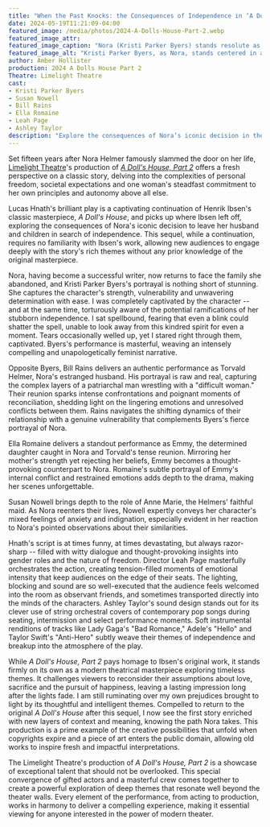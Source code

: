 ```yaml
---
title: "When the Past Knocks: the Consequences of Independence in ‘A Doll’s House, Part 2’ at Limelight Theatre"
date: 2024-05-19T11:21:09-04:00
featured_image: /media/photos/2024-A-Dolls-House-Part-2.webp
featured_image_attr: 
featured_image_caption: "Nora (Kristi Parker Byers) stands resolute as she faces her daughter Emmy (Ella Romaine) in a dramatic and emotionally charged scene from 'A Doll's House, Part 2' at Limelight Theatre."
featured_image_alt: "Kristi Parker Byers, as Nora, stands centered in an elegant costume with a paisley blouse and deep purple skirt, facing the camera with a determined expression. In the blurred foreground, the back of Emmy's head, portrayed by Ella Romaine, sets a stage of confrontation. They are in a dimly lit room with teal walls and minimal furnishings."
author: Amber Hollister
production: 2024 A Dolls House Part 2
Theatre: Limelight Theatre
cast: 
- Kristi Parker Byers
- Susan Nowell 
- Bill Rains
- Ella Romaine
- Leah Page
- Ashley Taylor
description: "Explore the consequences of Nora’s iconic decision in the captivating 'A Doll’s House, Part 2.'"
---
```

Set fifteen years after Nora Helmer famously slammed the door on her life, [Limelight Theatre](/theatres/limelight-theatre)'s production of *[A Doll's House, Part 2](/productions/2024-a-dolls-house-part-2/)* offers a fresh perspective on a classic story, delving into the complexities of personal freedom, societal expectations and one woman's steadfast commitment to her own principles and autonomy above all else. <!--more-->

Lucas Hnath's brilliant play is a captivating continuation of Henrik Ibsen's classic masterpiece, *A Doll's House*, and picks up where Ibsen left off, exploring the consequences of Nora's iconic decision to leave her husband and children in search of independence. This sequel, while a continuation, requires no familiarity with Ibsen's work, allowing new audiences to engage deeply with the story's rich themes without any prior knowledge of the original masterpiece.

Nora, having become a successful writer, now returns to face the family she abandoned, and Kristi Parker Byers's portrayal is nothing short of stunning. She captures the character's strength, vulnerability and unwavering determination with ease. I was completely captivated by the character -- and at the same time, torturously aware of the potential ramifications of her stubborn independence. I sat spellbound, fearing that even a blink could shatter the spell, unable to look away from this kindred spirit for even a moment. Tears occasionally welled up, yet I stared right through them, captivated. Byers's performance is masterful, weaving an intensely compelling and unapologetically feminist narrative.

Opposite Byers, Bill Rains delivers an authentic performance as Torvald Helmer, Nora's estranged husband. His portrayal is raw and real, capturing the complex layers of a patriarchal man wrestling with a "difficult woman." Their reunion sparks intense confrontations and poignant moments of reconciliation, shedding light on the lingering emotions and unresolved conflicts between them. Rains navigates the shifting dynamics of their relationship with a genuine vulnerability that complements Byers's fierce portrayal of Nora.

Ella Romaine delivers a standout performance as Emmy, the determined daughter caught in Nora and Torvald's tense reunion. Mirroring her mother's strength yet rejecting her beliefs, Emmy becomes a thought-provoking counterpart to Nora. Romaine's subtle portrayal of Emmy's internal conflict and restrained emotions adds depth to the drama, making her scenes unforgettable. 

Susan Nowell brings depth to the role of Anne Marie, the Helmers' faithful maid. As Nora reenters their lives, Nowell expertly conveys her character's mixed feelings of anxiety and indignation, especially evident in her reaction to Nora's pointed observations about their similarities.

Hnath's script is at times funny, at times devastating, but always razor-sharp -- filled with witty dialogue and thought-provoking insights into gender roles and the nature of freedom. Director Leah Page masterfully orchestrates the action, creating tension-filled moments of emotional intensity that keep audiences on the edge of their seats. The lighting, blocking and sound are so well-executed that the audience feels welcomed into the room as observant friends, and sometimes transported directly into the minds of the characters. Ashley Taylor's sound design stands out for its clever use of string orchestral covers of contemporary pop songs during seating, intermission and select performance moments. Soft instrumental renditions of tracks like Lady Gaga's "Bad Romance," Adele's "Hello" and Taylor Swift's "Anti-Hero" subtly weave their themes of independence and breakup into the atmosphere of the play.

While *A Doll's House, Part 2* pays homage to Ibsen's original work, it stands firmly on its own as a modern theatrical masterpiece exploring timeless themes. It challenges viewers to reconsider their assumptions about love, sacrifice and the pursuit of happiness, leaving a lasting impression long after the lights fade. I am still ruminating over my own prejudices brought to light by its thoughtful and intelligent themes. Compelled to return to the original *A Doll's House* after this sequel, I now see the first story enriched with new layers of context and meaning, knowing the path Nora takes. This production is a prime example of the creative possibilities that unfold when copyrights expire and a piece of art enters the public domain, allowing old works to inspire fresh and impactful interpretations.

The Limelight Theatre's production of *A Doll's House, Part 2* is a showcase of exceptional talent that should not be overlooked. This special convergence of gifted actors and a masterful crew comes together to create a powerful exploration of deep themes that resonate well beyond the theater walls. Every element of the performance, from acting to production, works in harmony to deliver a compelling experience, making it essential viewing for anyone interested in the power of modern theater.